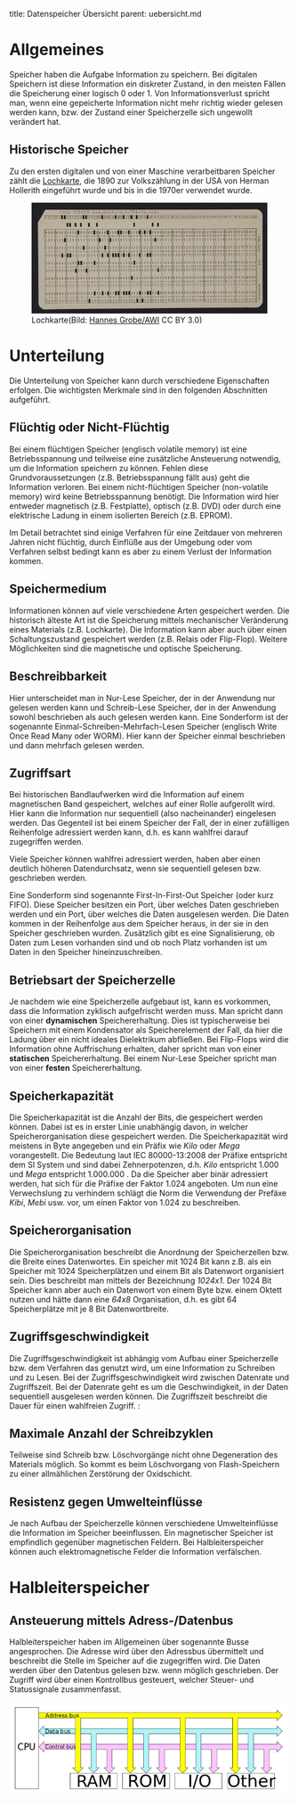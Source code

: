 title: Datenspeicher Übersicht
parent: uebersicht.md

# Allgemeines
Speicher haben die Aufgabe Information zu speichern. Bei digitalen Speichern ist diese Information ein diskreter Zustand, in den meisten Fällen die Speicherung einer logisch 0 oder 1. Von Informationsverlust spricht man, wenn eine gepeicherte Information nicht mehr richtig wieder gelesen werden kann, bzw. der Zustand einer Speicherzelle sich ungewollt verändert hat.

## Historische Speicher
Zu den ersten digitalen und von einer Maschine verarbeitbaren Speicher zählt die [Lochkarte](https://de.wikipedia.org/wiki/Lochkarte), die 1890 zur Volkszählung in der USA von Herman Hollerith eingeführt wurde und bis in die 1970er verwendet wurde.

<figure><img src="lochkarte.jpg"><figcaption>Lochkarte(Bild: <a href="https://commons.wikimedia.org/wiki/File:Lochkarte-white_hg.jpg">Hannes Grobe/AWI</a> CC BY 3.0)</figcaption></figure>

# Unterteilung
Die Unterteilung von Speicher kann durch verschiedene Eigenschaften erfolgen. Die wichtigsten Merkmale sind in den folgenden Abschnitten aufgeführt.

## Flüchtig oder Nicht-Flüchtig
Bei einem flüchtigen Speicher (englisch volatile memory) ist eine Betriebsspannung und teilweise eine zusätzliche Ansteuerung notwendig, um die Information speichern zu können. Fehlen diese Grundvoraussetzungen (z.B. Betriebsspannung fällt aus) geht die Information verloren. Bei einem nicht-flüchtigen Speicher (non-volatile memory) wird keine Betriebsspannung benötigt. Die Information wird hier entweder magnetisch (z.B. Festplatte), optisch (z.B. DVD) oder durch eine elektrische Ladung in einem isolierten Bereich (z.B. EPROM).

Im Detail betrachtet sind einige Verfahren für eine Zeitdauer von mehreren Jahren nicht flüchtig, durch Einflüße aus der Umgebung oder vom Verfahren selbst bedingt kann es aber zu einem Verlust der Information kommen.

## Speichermedium
Informationen können auf viele verschiedene Arten gespeichert werden. Die historisch älteste Art ist die Speicherung mittels mechanischer Veränderung eines Materials (z.B. Lochkarte). Die Information kann aber auch über einen Schaltungszustand gespeichert werden (z.B. Relais oder Flip-Flop). Weitere Möglichkeiten sind die magnetische und optische Speicherung.

## Beschreibbarkeit
Hier unterscheidet man in Nur-Lese Speicher, der in der Anwendung nur gelesen werden kann und Schreib-Lese Speicher, der in der Anwendung sowohl beschrieben als auch gelesen werden kann. Eine Sonderform ist der sogenannte Einmal-Schreiben-Mehrfach-Lesen Speicher (englisch Write Once Read Many oder WORM). Hier kann der Speicher einmal beschrieben und dann mehrfach gelesen werden.

## Zugriffsart
Bei historischen Bandlaufwerken wird die Information auf einem magnetischen Band gespeichert, welches auf einer Rolle aufgerollt wird. Hier kann die Information nur sequentiell (also nacheinander) eingelesen werden. Das Gegenteil ist bei einem Speicher der Fall, der in einer zufälligen Reihenfolge adressiert werden kann, d.h. es kann wahlfrei darauf zugegriffen werden.

Viele Speicher können wahlfrei adressiert werden, haben aber einen deutlich höheren Datendurchsatz, wenn sie sequentiell gelesen bzw. geschrieben werden.

Eine Sonderform sind sogenannte First-In-First-Out Speicher (oder kurz FIFO). Diese Speicher besitzen ein Port, über welches Daten geschrieben werden und ein Port, über welches die Daten ausgelesen werden. Die Daten kommen in der Reihenfolge aus dem Speicher heraus, in der sie in den Speicher geschrieben wurden. Zusätzlich gibt es eine Signalisierung, ob Daten zum Lesen vorhanden sind und ob noch Platz vorhanden ist um Daten in den Speicher hineinzuschreiben.

## Betriebsart der Speicherzelle
Je nachdem wie eine Speicherzelle aufgebaut ist, kann es vorkommen, dass die Information zyklisch aufgefrischt werden muss. Man spricht dann von einer **dynamischen** Speichererhaltung. Dies ist typischerweise bei Speichern mit einem Kondensator als Speicherelement der Fall, da hier die Ladung über ein nicht ideales Dielektrikum abfließen. Bei Flip-Flops wird die Information ohne Auffrischung erhalten, daher spricht man von einer **statischen** Speichererhaltung. Bei einem Nur-Lese Speicher spricht man von einer **festen** Speichererhaltung.

## Speicherkapazität
Die Speicherkapazität ist die Anzahl der Bits, die gespeichert werden können. Dabei ist es in erster Linie unabhängig davon, in welcher Speicherorganisation diese gespeichert werden. Die Speicherkapazität wird meistens in Byte angegeben und ein Präfix wie *Kilo* oder *Mega* vorangestellt. Die Bedeutung laut IEC 80000-13:2008 der Präfixe entspricht dem SI System und sind dabei Zehnerpotenzen, d.h. *Kilo* entspricht 1.000 und *Mega* entspricht 1.000.000 . Da die Speicher aber binär adressiert werden, hat sich für die Präfixe der Faktor 1.024 angeboten. Um nun eine Verwechslung zu verhindern schlägt die Norm die Verwendung der Prefäxe *Kibi*, *Mebi* usw. vor, um einen Faktor von 1.024 zu beschreiben.

## Speicherorganisation
Die Speicherorganisation beschreibt die Anordnung der Speicherzellen bzw. die Breite eines Datenwortes. Ein speicher mit 1024 Bit kann z.B. als ein Speicher mit 1024 Speicherplätzen und einem Bit als Datenwort organisiert sein. Dies beschreibt man mittels der Bezeichnung *1024x1*. Der 1024 Bit Speicher kann aber auch ein Datenwort von einem Byte bzw. einem Oktett nutzen und hätte dann eine *64x8* Organisation, d.h. es gibt 64 Speicherplätze mit je 8 Bit Datenwortbreite.

## Zugriffsgeschwindigkeit
Die Zugriffsgeschwindigkeit ist abhängig vom Aufbau einer Speicherzelle bzw. dem Verfahren das genutzt wird, um eine Information zu Schreiben und zu Lesen. Bei der Zugriffsgeschwindigkeit wird zwischen Datenrate und Zugriffszeit. Bei der Datenrate geht es um die Geschwindigkeit, in der Daten sequentiell ausgelesen werden können. Die Zugriffszeit beschreibt die Dauer für einen wahlfreien Zugriff.
:
## Maximale Anzahl der Schreibzyklen
Teilweise sind Schreib bzw. Löschvorgänge nicht ohne Degeneration des Materials möglich. So kommt es beim Löschvorgang von Flash-Speichern zu einer allmählichen Zerstörung der Oxidschicht.

## Resistenz gegen Umwelteinflüsse
Je nach Aufbau der Speicherzelle können verschiedene Umwelteinflüsse die Information im Speicher beeinflussen. Ein magnetischer Speicher ist empfindlich gegenüber magnetischen Feldern. Bei Halbleiterspeicher können auch elektromagnetische Felder die Information verfälschen.
# Halbleiterspeicher

## Ansteuerung mittels Adress-/Datenbus
Halbleiterspeicher haben im Allgemeinen über sogenannte Busse angesprochen. Die Adresse wird über den Adressbus übermittelt und beschreibt die Stelle im Speicher auf die zugegriffen wird. Die Daten werden über den Datenbus gelesen bzw. wenn möglich geschrieben. Der Zugriff wird über einen Kontrollbus gesteuert, welcher Steuer- und Statussignale zusammenfasst.

![Busse zur Ansteuerung von Speicher](adressbus.png)
